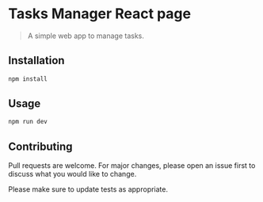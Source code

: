 # Tasks Manager React page

> A simple web app to manage tasks.

## Installation

```bash
npm install
```

## Usage

```bash
npm run dev
```

## Contributing

Pull requests are welcome. For major changes, please open an issue first to discuss what you would like to change.

Please make sure to update tests as appropriate.
